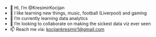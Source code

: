 - 👋 Hi, I’m @KresimirKocijan
- 👀 I like learning new things, music, football (Liverpool) and gaming
- 🌱 I’m currently learning data analytics
- 💞️ I’m looking to collaborate on making the sickest data viz ever seen
- 📫 Reach me via: kocijankresimir1@gmail.com

<!---
This is going to be where I post my projects. Wish me luck.
--->
